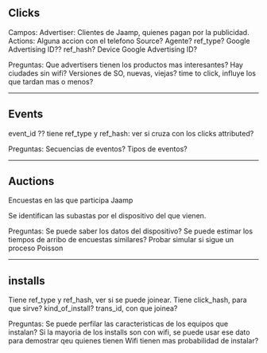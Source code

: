 Clicks
------
Campos: 
Advertiser: Clientes de Jaamp, quienes pagan por la publicidad.
Actions: Alguna accion con el telefono
Source? 
Agente?
ref_type? Google Advertising ID??
ref_hash? Device Google Advertising ID?

Preguntas: 
Que advertisers tienen los productos mas interesantes?
Hay ciudades sin wifi? 
Versiones de SO, nuevas, viejas? 
time to click, influye los que tardan mas o menos? 

---
Events
------
event_id ??
tiene ref_type y ref_hash: ver si cruza con los clicks
attributed? 

Preguntas: 
Secuencias de eventos? 
Tipos de eventos? 

---
Auctions
--------
Encuestas en las que participa Jaamp

Se identifican las subastas por el dispositivo del que vienen. 

Preguntas: 
Se puede saber los datos del dispositivo? 
Se puede estimar los tiempos de arribo de encuestas similares? 
Probar simular si sigue un proceso Poisson

---
installs
--------
Tiene ref_type y ref_hash, ver si se puede joinear. 
Tiene click_hash, para que sirve? 
kind_of_install? 
trans_id, con que joinea? 

Preguntas:
Se puede perfilar las caracteristicas de los equipos que instalan? 
Si la mayoria de los installs son con wifi, se puede usar ese dato 
para demostrar qeu quienes tienen Wifi tienen mas probabilidad de instalar? 
